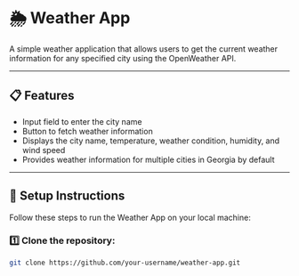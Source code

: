 # 🌦️ Weather App

A simple weather application that allows users to get the current weather information for any specified city using the OpenWeather API.

---

## 📋 Features
- Input field to enter the city name
- Button to fetch weather information
- Displays the city name, temperature, weather condition, humidity, and wind speed
- Provides weather information for multiple cities in Georgia by default

---

## 🚀 Setup Instructions
Follow these steps to run the Weather App on your local machine:

### 1️⃣ Clone the repository:
```sh
git clone https://github.com/your-username/weather-app.git
